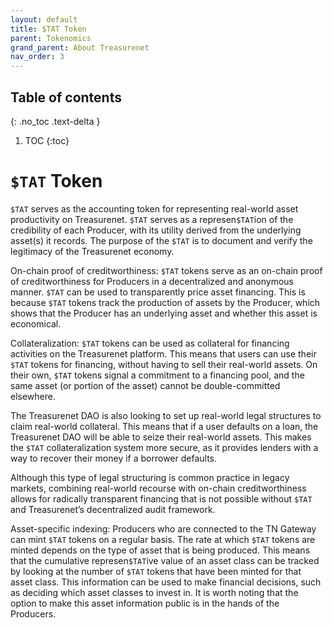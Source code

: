 ```yaml
---
layout: default
title: $TAT Token
parent: Tokenomics
grand_parent: About Treasurenet
nav_order: 3
---
```


## Table of contents
{: .no_toc .text-delta }

1. TOC
{:toc}



# `$TAT` Token

`$TAT` serves as the accounting token for representing real-world asset productivity on Treasurenet. `$TAT` serves as a represen`$TAT`ion of the credibility of each Producer, with its utility derived from the underlying asset(s) it records. The purpose of the `$TAT` is to document and verify the legitimacy of the Treasurenet economy.

On-chain proof of creditworthiness:
`$TAT` tokens serve as an on-chain proof of creditworthiness for Producers in a decentralized and anonymous manner. `$TAT` can be used to transparently price asset financing. This is because `$TAT` tokens track the production of assets by the Producer, which shows that the Producer has an underlying asset and whether this asset is economical.

Collateralization:
`$TAT` tokens can be used as collateral for financing activities on the Treasurenet platform. This means that users can use their `$TAT` tokens for financing, without having to sell their real-world assets. On their own, `$TAT` tokens signal a commitment to a financing pool, and the same asset (or portion of the asset) cannot be double-committed elsewhere.

The Treasurenet DAO is also looking to set up real-world legal structures to claim real-world collateral. This means that if a user defaults on a loan, the Treasurenet DAO will be able to seize their real-world assets. This makes the `$TAT` collateralization system more secure, as it provides lenders with a way to recover their money if a borrower defaults.

Although this type of legal structuring is common practice in legacy markets, combining real-world recourse with on-chain creditworthiness allows for radically transparent financing that is not possible without `$TAT` and Treasurenet’s decentralized audit framework.

Asset-specific indexing:
Producers who are connected to the TN Gateway can mint `$TAT` tokens on a regular basis. The rate at which `$TAT` tokens are minted depends on the type of asset that is being produced. This means that the cumulative represen`$TAT`ive value of an asset class can be tracked by looking at the number of `$TAT` tokens that have been minted for that asset class. This information can be used to make financial decisions, such as deciding which asset classes to invest in. It is worth noting that the option to make this asset information public is in the hands of the Producers.